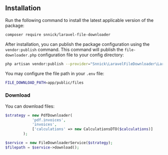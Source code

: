 ## Installation

Run the following command to install the latest applicable version of the package:

```sh
composer require snnick/laravel-file-downloader
```

After installation, you can publish the package configuration using the `vendor:publish` command. This command will publish the `file-downloader.php` configuration file to your config directory:

```sh
php artisan vendor:publish --provider="Snnick\LaravelFileDownloader\LaravelFileDownloaderServiceProvider"
```

You may configure the file path in your `.env` file:

```sh
FILE_DOWNLOAD_PATH=app/public/files
```

### Download

You can download files:

```php
$strategy = new PdfDownloader(
            'pdf.invoices',
            'invoices',
            ['calculations' => new CalculationsDTO($calculations)]
        );

$service = new FileDownloaderService($strategy);
$filepath = $service->download();
```